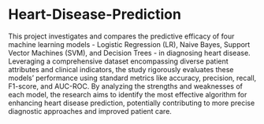 # Heart-Disease-Prediction

This project investigates and compares the predictive efficacy of four machine learning models - Logistic Regression (LR), Naive Bayes, Support Vector Machines (SVM), and Decision Trees - in diagnosing heart disease. Leveraging a comprehensive dataset encompassing diverse patient attributes and clinical indicators, the study rigorously evaluates these models’ performance using standard metrics like accuracy, precision, recall, F1-score, and AUC-ROC. By analyzing the strengths and weaknesses of each model, the research aims to identify the most effective algorithm for enhancing heart disease prediction, potentially contributing to more precise diagnostic approaches and improved patient care.
